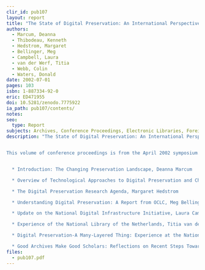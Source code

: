 ```yaml
---
clir_id: pub107
layout: report
title: "The State of Digital Preservation: An International Perspective"
authors: 
  - Marcum, Deanna
  - Thibodeau, Kenneth 
  - Hedstrom, Margaret
  - Bellinger, Meg
  - Campbell, Laura
  - van der Werf, Titia 
  - Webb, Colin
  - Waters, Donald
date: 2002-07-01
pages: 103
isbn: 1-887334-92-0
eric: ED471955
doi: 10.5281/zenodo.7775922
ia_path: pub107/contents/
notes:
seo:
  type: Report
subjects: Archives, Conference Proceedings, Electronic Libraries, Foreign Countries, Library Development, Library Technical Processes, Preservation
description: "The State of Digital Preservation: An International Perspective” is the first in a series of international symposiums that are supported by a grant from Documentation Abstracts, Inc. (DAI). The institutes, presented by CLIR will address key issues in information science relating to digital libraries, economics of information, or resources for scholarship.


This volume of conference proceedings is from the April 2002 symposium. Included are the following essays:


  * Introduction: The Changing Preservation Landscape, Deanna Marcum

  * Overview of Technological Approaches to Digital Preservation and Challenges in Coming Years, Kenneth Thibodeau

  * The Digital Preservation Research Agenda, Margaret Hedstrom

  * Understanding Digital Preservation: A Report from OCLC, Meg Bellinger

  * Update on the National Digital Infrastructure Initiative, Laura Campbell

  * Experience of the National Library of the Netherlands, Titia van der Werf

  * Digital Preservation-A Many-Layered Thing: Experience at the National Library of Australia, Colin Webb

  * Good Archives Make Good Scholars: Reflections on Recent Steps Toward the Archiving of Digital Information, Donald Waters"
files:
  - pub107.pdf
---
```

